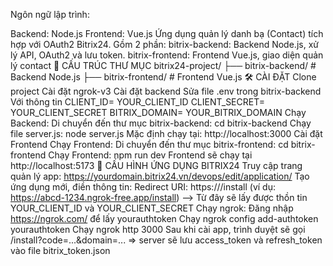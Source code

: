 Ngôn ngữ lập trình:

Backend: Node.js
Frontend: Vue.js Ứng dụng quản lý danh bạ (Contact) tích hợp với OAuth2 Bitrix24. Gồm 2 phần: bitrix-backend: Backend Node.js, xử lý API, OAuth2 và lưu token. bitrix-frontend: Frontend Vue.js, giao diện quản lý contact 📁 CẤU TRÚC THƯ MỤC bitrix24-project/ ├── bitrix-backend/ # Backend Node.js ├── bitrix-frontend/ # Frontend Vue.js 🛠 CÀI ĐẶT
Clone project
Cài đặt ngrok-v3
Cài đặt backend
Sửa file .env trong bitrix-backend
Với thông tin CLIENT_ID= YOUR_CLIENT_ID CLIENT_SECRET= YOUR_CLIENT_SECRET BITRIX_DOMAIN= YOUR_BITRIX_DOMAIN
Chạy Backend:
Di chuyển đến thư mục bitrix-backend: cd bitrix-backend
Chạy file server.js: node server.js Mặc định chạy tại: http://localhost:3000
Cài đặt Frontend
Chạy Frontend:
Di chuyển đến thư mục bitrix-frontend: cd bitrix-frontend
Chạy Frontend: npm run dev
Frontend sẽ chạy tại http://localhost:5173 🔐 CẤU HÌNH ỨNG DỤNG BITRIX24
Truy cập trang quản lý app: https://yourdomain.bitrix24.vn/devops/edit/application/
Tạo ứng dụng mới, điền thông tin:
Redirect URI: https:///install (ví dụ: https://abcd-1234.ngrok-free.app/install) --> Từ đây sẽ lấy được thồn tin YOUR_CLIENT_ID và YOUR_CLIENT_SECRET
Chạy ngrok:
Đăng nhập https://ngrok.com/ để lấy yourauthtoken
Chạy ngrok config add-authtoken yourauthtoken
Chạy ngrok http 3000
Sau khi cài app, trình duyệt sẽ gọi /install?code=...&domain=... => server sẽ lưu access_token và refresh_token vào file bitrix_token.json
